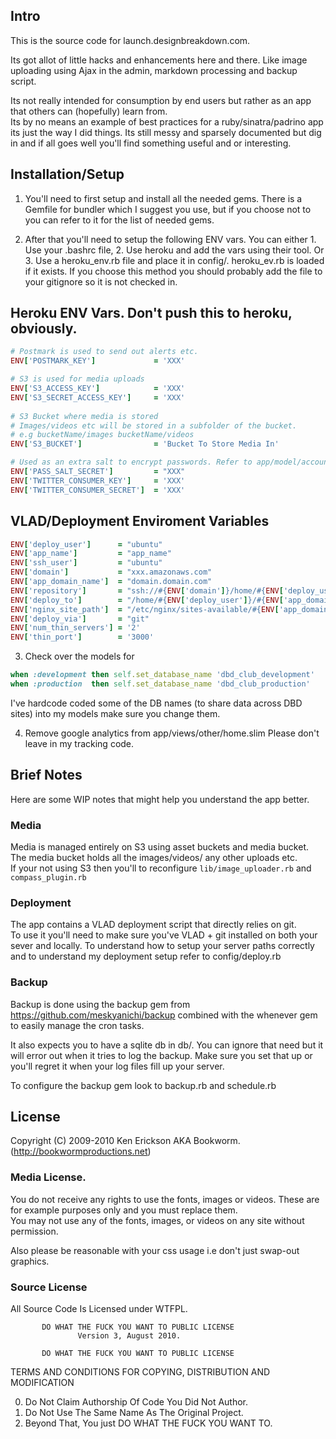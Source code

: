 ## Intro

This is the source code for launch.designbreakdown.com.   

Its got allot of little hacks and enhancements here and there. 
Like image uploading using Ajax in the admin, markdown processing and backup script.

Its not really intended for consumption by end users but rather as an app that others can (hopefully) learn from.   
Its by no means an example of best practices for a ruby/sinatra/padrino app its just the way I did things.
Its still messy and sparsely documented but dig in and if all goes well you'll find something useful and or interesting. 

## Installation/Setup

1. You'll need to first setup and install all the needed gems. 
  There is a Gemfile for bundler which I suggest you use, but if you choose not to you can refer to it for the list of needed gems.

2. After that you'll need to setup the following ENV vars.
  You can either 1. Use your .bashrc file, 2. Use heroku and add the vars using their tool.
  Or 3. Use a heroku_env.rb file and place it in config/. heroku_ev.rb is loaded if it exists. 
  If you choose this method you should probably add the file to your gitignore so it is not checked in.
  
  ## Heroku ENV Vars. Don't push this to heroku, obviously.    
  
  ```ruby     
  # Postmark is used to send out alerts etc.
  ENV['POSTMARK_KEY']             = 'XXX'

  # S3 is used for media uploads
  ENV['S3_ACCESS_KEY']            = 'XXX'
  ENV['S3_SECRET_ACCESS_KEY']     = 'XXX'   
    
  # S3 Bucket where media is stored   
  # Images/videos etc will be stored in a subfolder of the bucket.
  # e.g bucketName/images bucketName/videos 
  ENV['S3_BUCKET']                = 'Bucket To Store Media In'

  # Used as an extra salt to encrypt passwords. Refer to app/model/account.rb
  ENV['PASS_SALT_SECRET']         = "XXX"  
  ENV['TWITTER_CONSUMER_KEY']     = 'XXX'   
  ENV['TWITTER_CONSUMER_SECRET']  = 'XXX' 
  ```

  ## VLAD/Deployment Enviroment Variables    
  
  ```ruby
  ENV['deploy_user']      = "ubuntu"
  ENV['app_name']         = "app_name" 
  ENV['ssh_user']         = "ubuntu" 
  ENV['domain']           = "xxx.amazonaws.com" 
  ENV['app_domain_name']  = "domain.domain.com"
  ENV['repository']       = "ssh://#{ENV['domain']}/home/#{ENV['deploy_user']}/repos/#{ENV['app_name']}.git"
  ENV['deploy_to']        = "/home/#{ENV['deploy_user']}/#{ENV['app_domain_name']}/#{ENV['app_name']}"     
  ENV['nginx_site_path']  = "/etc/nginx/sites-available/#{ENV['app_domain_name']}"
  ENV['deploy_via']       = "git"    
  ENV['num_thin_servers'] = '2' 
  ENV['thin_port']        = '3000'    
  ```  

3. Check over the models for 
  ```ruby
  when :development then self.set_database_name 'dbd_club_development'
  when :production  then self.set_database_name 'dbd_club_production'     
  ```    
  I've hardcode coded some of the DB names (to share data across DBD sites) into my models make sure you change them.       

4. Remove google analytics from app/views/other/home.slim
   Please don't leave in my tracking code.     
   
## Brief Notes  

Here are some WIP notes that might help you understand the app better.     

### Media            

Media is managed entirely on S3 using asset buckets and media bucket. 
The media bucket holds all the images/videos/ any other uploads etc.  
If your not using S3 then you'll to reconfigure
`lib/image_uploader.rb`
and           
`compass_plugin.rb`

### Deployment                       

The app contains a VLAD deployment script that directly relies on git.   
To use it you'll need to make sure you've VLAD + git installed on both your sever and locally.
To understand how to setup your server paths correctly and to understand my deployment setup refer to config/deploy.rb

### Backup

Backup is done using the backup gem from https://github.com/meskyanichi/backup combined with the whenever gem to easily manage the cron tasks.

It also expects you to have a sqlite db in db/.
You can ignore that need but it will error out when it tries to log the backup.
Make sure you set that up or you'll regret it when your log files fill up your server.   

To configure the backup gem look to backup.rb and schedule.rb

## License

Copyright (C) 2009-2010 Ken Erickson AKA Bookworm. (http://bookwormproductions.net)

### Media License.    
 
You do not receive any rights to use the fonts, images or videos. 
These are for example purposes only and you must replace them.    
You may not use any of the fonts, images, or videos on any site without permission. 

Also please be reasonable with your css usage i.e don't just swap-out graphics.

### Source License
All Source Code Is Licensed under WTFPL.

           DO WHAT THE FUCK YOU WANT TO PUBLIC LICENSE
                   Version 3, August 2010. 
 
           DO WHAT THE FUCK YOU WANT TO PUBLIC LICENSE
  TERMS AND CONDITIONS FOR COPYING, DISTRIBUTION AND MODIFICATION
 
  0. Do Not Claim Authorship Of Code You Did Not Author.
  1. Do Not Use The Same Name As The Original Project.
  2. Beyond That, You just DO WHAT THE FUCK YOU WANT TO.
